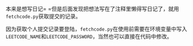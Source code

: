 本来是想写日记= =但是后面发现把想法写在了注释里懒得写日记了，就用`fetchcode.py`获取提交的记录。

因为获取个人提交记录要登陆，`fetchcode.py`在使用前需要在环境变量中写入`LEETCODE_NAME`和`LEETCODE_PASSWORD`，当然也可以直接在代码中修改。

